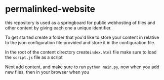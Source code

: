 # permalinked-website

this repository is used as a springboard for public webhosting of files and other content by giving each one a unique identifier.

To get started create a folder that you'd like to store your content in relative to the json configuration file provided and store it in the configuration file.

In the root of the content directory create`index.html` file make sure to load the `script.js` file as a script

Next add content, and make sure to run `python main.py`, now when you add new files, then in your browser when you 
